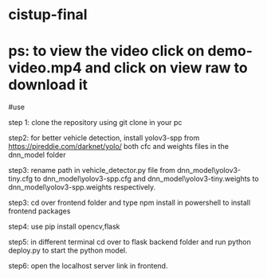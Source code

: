 # cistup-final

# ps: to view the video click on demo-video.mp4 and click on view raw to download it
#use

step 1: clone the repository using git clone <url> in your pc

step2: for better vehicle detection, install yolov3-spp from https://pjreddie.com/darknet/yolo/ both cfc and weights files in the dnn_model folder

step3: rename path in vehicle_detector.py file from dnn_model\yolov3-tiny.cfg to dnn_model\yolov3-spp.cfg and dnn_model\yolov3-tiny.weights to dnn_model\yolov3-spp.weights respectively.

step3: cd over frontend folder and type npm install in powershell to install frontend packages

step4: use pip install opencv,flask 

step5: in different terminal cd over to flask backend folder and run python deploy.py to start the python model.

step6: open the localhost server link in frontend.
